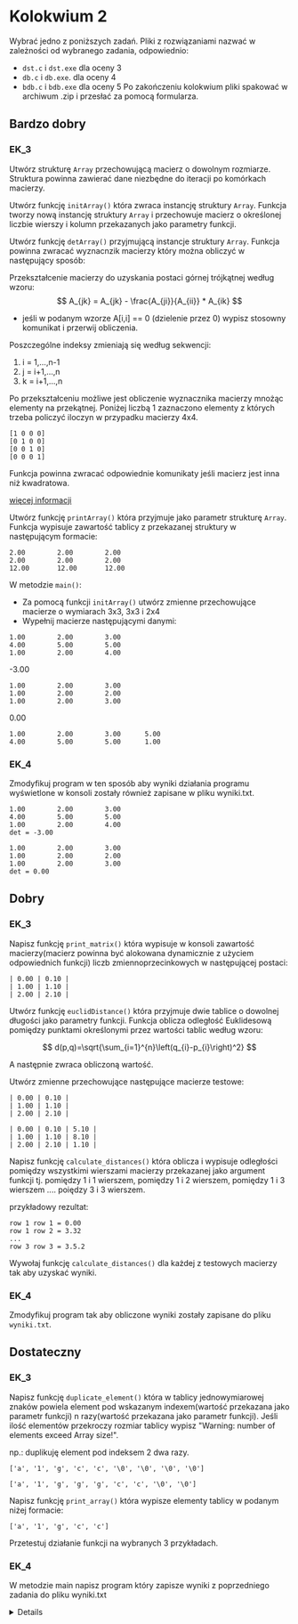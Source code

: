 # Kolokwium 2

Wybrać jedno z poniższych zadań. Pliki z rozwiązaniami nazwać w zależności od wybranego zadania, odpowiednio:
- `dst.c` i `dst.exe` dla oceny 3
- `db.c` i `db.exe`. dla oceny 4
- `bdb.c` i `bdb.exe` dla oceny 5
Po zakończeniu kolokwium pliki spakować w archiwum .zip i przesłać za pomocą formularza.

## Bardzo dobry

### EK_3

Utwórz strukturę `Array` przechowującą macierz o dowolnym rozmiarze. Struktura powinna zawierać dane niezbędne do iteracji po komórkach macierzy.

Utwórz funkcję `initArray()` która zwraca instancję struktury `Array`. Funkcja tworzy nową instancję struktury `Array` i przechowuje macierz o określonej liczbie wierszy i kolumn przekazanych jako parametry funkcji.

Utwórz funkcję `detArray()` przyjmującą instancje struktury `Array`. Funkcja powinna zwracać wyznacnzik macierzy który można obliczyć w następujący sposób:

Przekształcenie macierzy do uzyskania postaci górnej trójkątnej według wzoru:
$$
A_{jk} = A_{jk} - \frac{A_{ji}}{A_{ii}} * A_{ik}
$$
- jeśli w podanym wzorze A[i,i] == 0 (dzielenie przez 0) wypisz stosowny komunikat i przerwij obliczenia.

Poszczególne indeksy zmieniają się według sekwencji:
1. i = 1,...,n-1
2. j = i+1,...,n
3. k = i+1,...,n

Po przekształceniu możliwe jest obliczenie wyznacznika macierzy mnożąc elementy na przekątnej. Poniżej liczbą 1 zaznaczono elementy z których trzeba policzyć iloczyn w przypadku macierzy 4x4.

```terminal
[1 0 0 0]
[0 1 0 0]
[0 0 1 0]
[0 0 0 1]
```

Funkcja powinna zwracać odpowiednie komunikaty jeśli macierz jest inna niż kwadratowa.


[więcej informacji](https://pracownik.kul.pl/files/10382/public/aan_w5_1819.pdf)



Utwórz funkcję `printArray()` która przyjmuje jako parametr strukturę `Array`.
Funkcja wypisuje zawartość tablicy z przekazanej struktury w następującym formacie:

```terminal
2.00        2.00        2.00
2.00        2.00        2.00
12.00       12.00       12.00
```

W metodzie `main()`:
- Za pomocą funkcji `initArray()` utwórz zmienne przechowujące macierze o wymiarach 3x3, 3x3 i 2x4
- Wypełnij macierze następującymi danymi:
```
1.00        2.00        3.00
4.00        5.00        5.00
1.00        2.00        4.00
```
-3.00
```
1.00        2.00        3.00
1.00        2.00        2.00
1.00        2.00        3.00
```
0.00
```
1.00        2.00        3.00      5.00
4.00        5.00        5.00      1.00
```

### EK_4

Zmodyfikuj program w ten sposób aby wyniki działania programu wyświetlone w konsoli zostały również zapisane w pliku wyniki.txt.

```
1.00        2.00        3.00
4.00        5.00        5.00
1.00        2.00        4.00
det = -3.00

1.00        2.00        3.00
1.00        2.00        2.00
1.00        2.00        3.00
det = 0.00

```



## Dobry

### EK_3
Napisz funkcję `print_matrix()` która wypisuje w konsoli zawartość macierzy(macierz powinna być alokowana dynamicznie z użyciem odpowiednich funkcji) liczb zmiennoprzecinkowych w następującej postaci:

```terminal
| 0.00 | 0.10 |
| 1.00 | 1.10 |
| 2.00 | 2.10 |
```

Utwórz funkcję `euclidDistance()` która przyjmuje dwie tablice o dowolnej długości jako parametry funkcji. Funkcja oblicza odległość Euklidesową pomiędzy punktami określonymi przez wartości tablic według wzoru:

$$
d(p,q)=\sqrt{\sum_{i=1}^{n}\left(q_{i}-p_{i}\right)^2} 
$$

A następnie zwraca obliczoną wartość.

Utwórz zmienne przechowujące następujące macierze testowe:

```terminal
| 0.00 | 0.10 |
| 1.00 | 1.10 |
| 2.00 | 2.10 |
```

```terminal
| 0.00 | 0.10 | 5.10 |
| 1.00 | 1.10 | 8.10 |
| 2.00 | 2.10 | 1.10 |
```

Napisz funkcję `calculate_distances()` która oblicza i wypisuje odległości pomiędzy wszystkimi wierszami macierzy przekazanej jako argument funkcji tj. pomiędzy 1 i 1 wierszem, pomiędzy 1 i 2 wierszem, pomiędzy 1 i 3 wierszem .... poiędzy 3 i 3 wierszem.

przykładowy rezultat:

```terminal
row 1 row 1 = 0.00
row 1 row 2 = 3.32
...
row 3 row 3 = 3.5.2
```

Wywołaj funkcję `calculate_distances()` dla każdej z testowych macierzy tak aby uzyskać wyniki.

### EK_4

Zmodyfikuj program tak aby obliczone wyniki zostały zapisane do pliku `wyniki.txt`.


## Dostateczny

### EK_3

Napisz funkcję `duplicate_element()` która w tablicy jednowymiarowej znaków powiela element pod wskazanym indexem(wartość przekazana jako parametr funkcji) n razy(wartość przekazana jako parametr funkcji). Jeśli ilość elementów przekroczy rozmiar tablicy wypisz "Warning: number of elements exceed Array size!".

np.: duplikuję element pod indeksem 2 dwa razy.

```terminal
['a', '1', 'g', 'c', 'c', '\0', '\0', '\0', '\0']

['a', '1', 'g', 'g', 'g', 'c', 'c', '\0', '\0']
```

Napisz funkcję `print_array()` która wypisze elementy tablicy w podanym niżej formacie:

```terminal
['a', '1', 'g', 'c', 'c']
```

Przetestuj działanie funkcji na wybranych 3 przykładach.
### EK_4

W metodzie main napisz program który zapisze wyniki z poprzedniego zadania do pliku wyniki.txt


<details>

# Efekt EK_03:
## DST: 
Student potrafi poprawnie przygotować programy rzędu 20-50  linii kodu, rozwiązujące proste problemy,  wykorzystując  do  tego  celu  niektóre  z  poznanych  struktur  danych  oraz  konstrukcje programistyczne dostępne w języku C.

## DB:  
Student  potrafi  poprawnie  przygotować  programy  rzędu  20-50  linii  kodu,  rozwiązujące średniozaawansowane problemy, wykorzystując do tego celu wszystkie poznane struktury danych oraz konstrukcje programistyczne dostępne w języku C.

## BDB:
Student  potrafi  poprawnie  przygotować  programy  rzędu  50-100  linii  kodu  rozwiązujące średniozaawansowane problemy, wykorzystując do tego celu wszystkie poznane struktury danych oraz konstrukcje programistyczne dostępne w języku C.Efekt 

# EK_04:
## DST: 
Student potrafi poprawnie przygotować programy rzędu 20-50 linii kodu, rozwiązujące proste problemy  wykorzystując  do  tego  celumożliwości  standardowych  bibliotek  programistycznych dostępnych w języku C używanych na zajęciach.

## DB:  
Student  potrafi  poprawnie  przygotować  programy  rzędu  20-50  linii  kodu,  rozwiązujące średniozaawansowane  problemy,  wykorzystując  możliwości  standardowychbibliotek programistycznych dostępnych w języku C używanych na zajęciach.
## BDB:  
Student  potrafi  poprawnie  przygotować  programy  rzędu  50-100  linii  kodu,  rozwiązujące średniozaawansowane  problemy,  wykorzystując  możliwości  standardowych  bibliotek programistycznych dostępnych w języku C, także takich, które student poznawał samodzielnie

</details>
